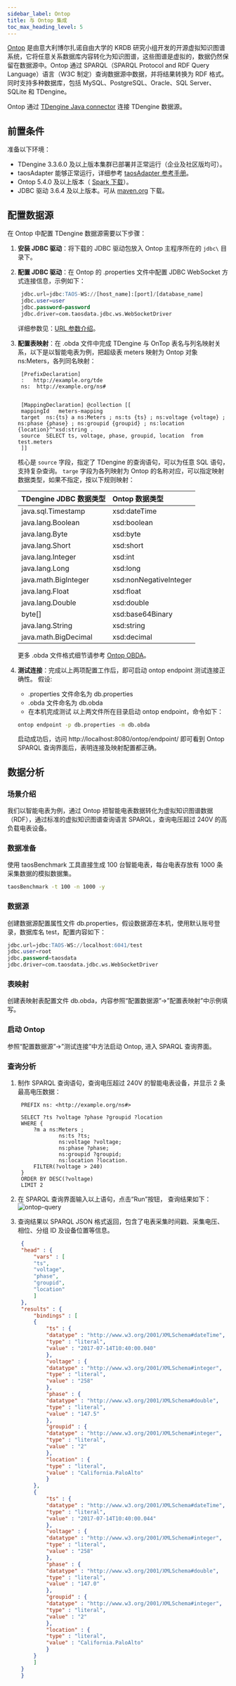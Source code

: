 ```yaml
---
sidebar_label: Ontop
title: 与 Ontop 集成
toc_max_heading_level: 5
---
```


[Ontop](https://ontop-vkg.org/) 是由意大利博尔扎诺自由大学的 KRDB 研究小组开发的开源虚拟知识图谱系统，它将任意关系数据库内容转化为知识图谱，这些图谱是虚拟的，数据仍然保留在数据源中。Ontop 通过 SPARQL（SPARQL Protocol and RDF Query Language）语言（W3C 制定）查询数据源中数据，并将结果转换为 RDF 格式。同时支持多种数据库，包括 MySQL、PostgreSQL、Oracle、SQL Server、SQLite 和 TDengine。

Ontop 通过 [TDengine Java connector](../../../reference/connector/java/) 连接 TDengine 数据源。

## 前置条件 

准备以下环境：

- TDengine 3.3.6.0 及以上版本集群已部署并正常运行（企业及社区版均可）。
- taosAdapter 能够正常运行，详细参考 [taosAdapter 参考手册](../../../reference/components/taosadapter)。
- Ontop 5.4.0 及以上版本（ [Spark 下载](https://spark.apache.org/downloads.html)）。
- JDBC 驱动 3.6.4 及以上版本。可从 [maven.org](https://central.sonatype.com/artifact/com.taosdata.jdbc/taos-jdbcdriver) 下载。

## 配置数据源
在 Ontop 中配置 TDengine 数据源需要以下步骤：
1. **安装 JDBC 驱动**：将下载的 JDBC 驱动包放入 Ontop 主程序所在的 `jdbc\` 目录下。
2. **配置 JDBC 驱动**：在 Ontop 的 .properties 文件中配置 JDBC WebSocket 方式连接信息，示例如下：
   ``` sql
    jdbc.url=jdbc:TAOS-WS://[host_name]:[port]/[database_name]
    jdbc.user=user
    jdbc.password=password
    jdbc.driver=com.taosdata.jdbc.ws.WebSocketDriver   
   ```  
   详细参数见：[URL 参数介绍](../../../reference/connector/java/#url-规范)。
3. **配置表映射**：在 .obda 文件中完成 TDengine 与 OnTop 表名与列名映射关系，以下是以智能电表为例，把超级表 meters 映射为 Ontop 对象 ns:Meters，各列同名映射：
   ``` properties
    [PrefixDeclaration]
    :   http://example.org/tde
    ns:  http://example.org/ns#


    [MappingDeclaration] @collection [[
    mappingId	meters-mapping
    target	ns:{ts} a ns:Meters ; ns:ts {ts} ; ns:voltage {voltage} ; ns:phase {phase} ; ns:groupid {groupid} ; ns:location {location}^^xsd:string .
    source	SELECT ts, voltage, phase, groupid, location  from test.meters
    ]]
   ```
   核心是 `source` 字段，指定了 TDengine 的查询语句，可以为任意 SQL 语句，支持复杂查询。
   `targe` 字段为各列映射为 Ontop 的名称对应，可以指定映射数据类型，如果不指定，按以下规则映射：

    | TDengine JDBC 数据类型 | Ontop 数据类型  |
    |:-------------------- |:----------------|
    | java.sql.Timestamp   | xsd:dateTime    |  
    | java.lang.Boolean    | xsd:boolean     |
    | java.lang.Byte       | xsd:byte        |
    | java.lang.Short      | xsd:short       |
    | java.lang.Integer    | xsd:int         |
    | java.lang.Long       | xsd:long        |
    | java.math.BigInteger | xsd:nonNegativeInteger |
    | java.lang.Float      | xsd:float       |
    | java.lang.Double     | xsd:double      |
    | byte[]               | xsd:base64Binary|
    | java.lang.String     | xsd:string      |
    | java.math.BigDecimal | xsd:decimal     |

   更多 .obda 文件格式细节请参考 [Ontop OBDA](https://ontop-vkg.org/guide/advanced/mapping-language.html)。

4. **测试连接**：完成以上两项配置工作后，即可启动 ontop endpoint 测试连接正确性。
   假设:
   - .properties 文件命名为 db.properties
   - .obda       文件命名为 db.obda
   - 在本机完成测试
   以上两文件所在目录启动 ontop endpoint，命令如下：
   ``` bash
   ontop endpoint -p db.properties -m db.obda
   ```
   启动成功后，访问 http://localhost:8080/ontop/endpoint/ 即可看到 Ontop SPARQL 查询界面后，表明连接及映射配置都正确。


## 数据分析

### 场景介绍
我们以智能电表为例，通过 Ontop 把智能电表数据转化为虚拟知识图谱数据（RDF），通过标准的虚拟知识图谱查询语言 SPARQL，查询电压超过 240V 的高负载电表设备。

### 数据准备
使用 taosBenchmark 工具直接生成 100 台智能电表，每台电表存放有 1000 条采集数据的模拟数据集。
``` bash
taosBenchmark -t 100 -n 1000 -y
```

### 数据源
创建数据源配置属性文件 db.properties，假设数据源在本机，使用默认账号登录，数据库名 test，配置内容如下：
``` sql
jdbc.url=jdbc:TAOS-WS://localhost:6041/test
jdbc.user=root
jdbc.password=taosdata
jdbc.driver=com.taosdata.jdbc.ws.WebSocketDriver   
```  

### 表映射
创建表映射表配置文件 db.obda，内容参照“配置数据源”->”配置表映射”中示例填写。

### 启动 Ontop
参照“配置数据源”->”测试连接”中方法启动 Ontop, 进入 SPARQL 查询界面。

### 查询分析
1. 制作 SPARQL 查询语句，查询电压超过 240V 的智能电表设备，并显示 2 条最高电压数据：
   ``` sparql
    PREFIX ns: <http://example.org/ns#>

    SELECT ?ts ?voltage ?phase ?groupid ?location
    WHERE {
        ?m a ns:Meters ;
                ns:ts ?ts;
                ns:voltage ?voltage;
                ns:phase ?phase;         
                ns:groupid ?groupid;
                ns:location ?location.
        FILTER(?voltage > 240)
    }
    ORDER BY DESC(?voltage)
    LIMIT 2
   ```
2. 在 SPARQL 查询界面输入以上语句，点击“Run”按钮， 查询结果如下：
   ![ontop-query](img/ontop-query.webp)

3. 查询结果以 SPARQL JSON 格式返回，包含了电表采集时间戳、采集电压、相位、分组 ID 及设备位置等信息。
   ``` json
    {
    "head" : {
        "vars" : [
        "ts",
        "voltage",
        "phase",
        "groupid",
        "location"
        ]
    },
    "results" : {
        "bindings" : [
        {
            "ts" : {
            "datatype" : "http://www.w3.org/2001/XMLSchema#dateTime",
            "type" : "literal",
            "value" : "2017-07-14T10:40:00.040"
            },
            "voltage" : {
            "datatype" : "http://www.w3.org/2001/XMLSchema#integer",
            "type" : "literal",
            "value" : "258"
            },
            "phase" : {
            "datatype" : "http://www.w3.org/2001/XMLSchema#double",
            "type" : "literal",
            "value" : "147.5"
            },
            "groupid" : {
            "datatype" : "http://www.w3.org/2001/XMLSchema#integer",
            "type" : "literal",
            "value" : "2"
            },
            "location" : {
            "type" : "literal",
            "value" : "California.PaloAlto"
            }
        },
        {
            "ts" : {
            "datatype" : "http://www.w3.org/2001/XMLSchema#dateTime",
            "type" : "literal",
            "value" : "2017-07-14T10:40:00.044"
            },
            "voltage" : {
            "datatype" : "http://www.w3.org/2001/XMLSchema#integer",
            "type" : "literal",
            "value" : "258"
            },
            "phase" : {
            "datatype" : "http://www.w3.org/2001/XMLSchema#double",
            "type" : "literal",
            "value" : "147.0"
            },
            "groupid" : {
            "datatype" : "http://www.w3.org/2001/XMLSchema#integer",
            "type" : "literal",
            "value" : "2"
            },
            "location" : {
            "type" : "literal",
            "value" : "California.PaloAlto"
            }
        }
        ]
    }
    }   
   ```